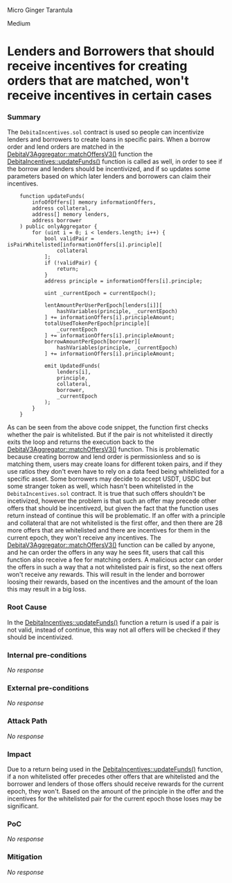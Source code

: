 Micro Ginger Tarantula

Medium

# Lenders and Borrowers that should receive incentives for creating orders that are matched, won't receive incentives in certain cases

### Summary

The ``DebitaIncentives.sol`` contract is used so people can incentivize lenders and borrowers to create loans in specific pairs. When a borrow order and lend orders are matched in the [DebitaV3Aggregator::matchOffersV3()](https://github.com/sherlock-audit/2024-11-debita-finance-v3/blob/main/Debita-V3-Contracts/contracts/DebitaV3Aggregator.sol#L274-L647) function the [DebitaIncentives::updateFunds()](https://github.com/sherlock-audit/2024-11-debita-finance-v3/blob/main/Debita-V3-Contracts/contracts/DebitaIncentives.sol#L306-L341) function is called as well, in order to see if the borrow and lenders should be incentivized, and if so updates some parameters based on which later lenders and borrowers can claim their incentives.
```solidity
    function updateFunds(
        infoOfOffers[] memory informationOffers,
        address collateral,
        address[] memory lenders,
        address borrower
    ) public onlyAggregator {
        for (uint i = 0; i < lenders.length; i++) {
            bool validPair = isPairWhitelisted[informationOffers[i].principle][
                collateral
            ];
            if (!validPair) {
                return;
            }
            address principle = informationOffers[i].principle;

            uint _currentEpoch = currentEpoch();

            lentAmountPerUserPerEpoch[lenders[i]][
                hashVariables(principle, _currentEpoch)
            ] += informationOffers[i].principleAmount;
            totalUsedTokenPerEpoch[principle][
                _currentEpoch
            ] += informationOffers[i].principleAmount;
            borrowAmountPerEpoch[borrower][
                hashVariables(principle, _currentEpoch)
            ] += informationOffers[i].principleAmount;

            emit UpdatedFunds(
                lenders[i],
                principle,
                collateral,
                borrower,
                _currentEpoch
            );
        }
    }
``` 
As can be seen from the above code snippet, the function first checks whether the pair is whitelisted. But if the pair is not whitelisted it directly exits the loop and returns the execution back to the [DebitaV3Aggregator::matchOffersV3()](https://github.com/sherlock-audit/2024-11-debita-finance-v3/blob/main/Debita-V3-Contracts/contracts/DebitaV3Aggregator.sol#L274-L647) function. This is problematic because creating borrow and lend order is permissionless and so is matching them, users may create loans for different token pairs, and if they use ratios they don't even have to rely on a data feed being whitelisted for a specific asset. Some borrowers may decide to accept USDT, USDC but some stranger token as well, which hasn't been whitelisted in the ``DebitaIncentives.sol`` contract. It is true that such offers shouldn't be incetivized, however the problem is that such an offer may precede other offers that should be incentivezd, but given the fact that the function uses return instead of continue this will be problematic. If an offer with a principle and collateral that are not whitelisted is the first offer, and then there are 28 more offers that are whitelisted and there are incentives for them in the current epoch, they won't receive any incentives. The [DebitaV3Aggregator::matchOffersV3()](https://github.com/sherlock-audit/2024-11-debita-finance-v3/blob/main/Debita-V3-Contracts/contracts/DebitaV3Aggregator.sol#L274-L647) function can be called by anyone, and he can order the offers in any way he sees fit, users that call this function also receive a fee for matching orders. A malicious actor can order the offers in such a way that a not whitelisted pair is first,  so the next offers won't receive any rewards. This will result in the lender and borrower loosing their rewards, based on the incentives and the amount of the loan this may result in a big loss. 

### Root Cause

In  the [DebitaIncentives::updateFunds()](https://github.com/sherlock-audit/2024-11-debita-finance-v3/blob/main/Debita-V3-Contracts/contracts/DebitaIncentives.sol#L306-L341) function a return is used if a pair is not valid, instead of continue, this way not all offers will be checked if they should be incentivized. 

### Internal pre-conditions

_No response_

### External pre-conditions

_No response_

### Attack Path

_No response_

### Impact

Due to a return being used in the [DebitaIncentives::updateFunds()](https://github.com/sherlock-audit/2024-11-debita-finance-v3/blob/main/Debita-V3-Contracts/contracts/DebitaIncentives.sol#L306-L341) function, if a non whitelisted offer precedes other offers that are whitelisted and the borrower and lenders of those offers should receive rewards for the current epoch, they won't. Based on the amount of the principle in the offer and the incentives for the whitelisted pair for the current epoch those loses may be significant. 

### PoC

_No response_

### Mitigation

_No response_